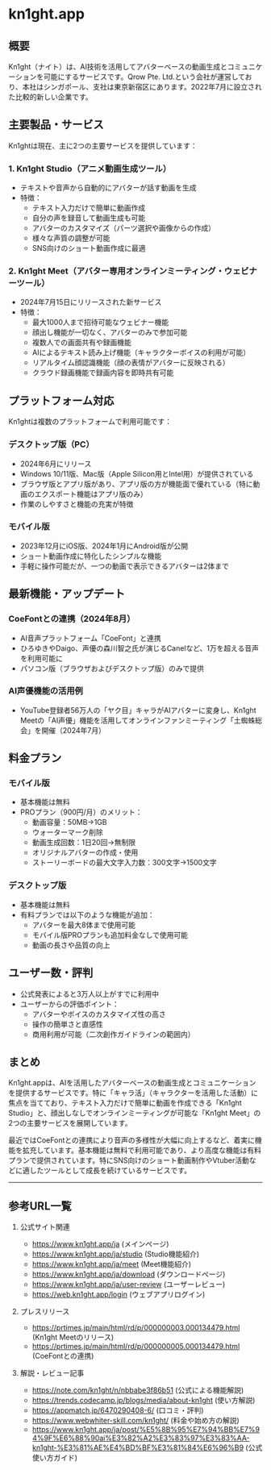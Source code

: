 # kn1ght.app

## 概要

Kn1ght（ナイト）は、AI技術を活用してアバターベースの動画生成とコミュニケーションを可能にするサービスです。Qrow Pte. Ltd.という会社が運営しており、本社はシンガポール、支社は東京新宿区にあります。2022年7月に設立された比較的新しい企業です。

## 主要製品・サービス

Kn1ghtは現在、主に2つの主要サービスを提供しています：

### 1. Kn1ght Studio（アニメ動画生成ツール）

* テキストや音声から自動的にアバターが話す動画を生成
* 特徴：
  * テキスト入力だけで簡単に動画作成
  * 自分の声を録音して動画生成も可能
  * アバターのカスタマイズ（パーツ選択や画像からの作成）
  * 様々な声質の調整が可能
  * SNS向けのショート動画作成に最適

### 2. Kn1ght Meet（アバター専用オンラインミーティング・ウェビナーツール）

* 2024年7月15日にリリースされた新サービス
* 特徴：
  * 最大1000人まで招待可能なウェビナー機能
  * 顔出し機能が一切なく、アバターのみで参加可能
  * 複数人での画面共有や録画機能
  * AIによるテキスト読み上げ機能（キャラクターボイスの利用が可能）
  * リアルタイム顔認識機能（顔の表情がアバターに反映される）
  * クラウド録画機能で録画内容を即時共有可能

## プラットフォーム対応

Kn1ghtは複数のプラットフォームで利用可能です：

### デスクトップ版（PC）

* 2024年6月にリリース
* Windows 10/11版、Mac版（Apple Silicon用とIntel用）が提供されている
* ブラウザ版とアプリ版があり、アプリ版の方が機能面で優れている（特に動画のエクスポート機能はアプリ版のみ）
* 作業のしやすさと機能の充実が特徴

### モバイル版

* 2023年12月にiOS版、2024年1月にAndroid版が公開
* ショート動画作成に特化したシンプルな機能
* 手軽に操作可能だが、一つの動画で表示できるアバターは2体まで

## 最新機能・アップデート

### CoeFontとの連携（2024年8月）

* AI音声プラットフォーム「CoeFont」と連携
* ひろゆきやDaigo、声優の森川智之氏が演じるCanelなど、1万を超える音声を利用可能に
* パソコン版（ブラウザおよびデスクトップ版）のみで提供

### AI声優機能の活用例

* YouTube登録者56万人の「ヤク目」キャラがAIアバターに変身し、Kn1ght Meetの「AI声優」機能を活用してオンラインファンミーティング「土蜘蛛総会」を開催（2024年7月）

## 料金プラン

### モバイル版

* 基本機能は無料
* PROプラン（900円/月）のメリット：
  * 動画容量：50MB→1GB
  * ウォーターマーク削除
  * 動画生成回数：1日20回→無制限
  * オリジナルアバターの作成・使用
  * ストーリーボードの最大文字入力数：300文字→1500文字

### デスクトップ版

* 基本機能は無料
* 有料プランでは以下のような機能が追加：
  * アバターを最大8体まで使用可能
  * モバイル版PROプランも追加料金なしで使用可能
  * 動画の長さや品質の向上

## ユーザー数・評判

* 公式発表によると3万人以上がすでに利用中
* ユーザーからの評価ポイント：
  * アバターやボイスのカスタマイズ性の高さ
  * 操作の簡単さと直感性
  * 商用利用が可能（二次創作ガイドラインの範囲内）

## まとめ

Kn1ght.appは、AIを活用したアバターベースの動画生成とコミュニケーションを提供するサービスです。特に「キャラ活」（キャラクターを活用した活動）に焦点を当てており、テキスト入力だけで簡単に動画を作成できる「Kn1ght Studio」と、顔出しなしでオンラインミーティングが可能な「Kn1ght Meet」の2つの主要サービスを展開しています。

最近ではCoeFontとの連携により音声の多様性が大幅に向上するなど、着実に機能を拡充しています。基本機能は無料で利用可能であり、より高度な機能は有料プランで提供されています。特にSNS向けのショート動画制作やVtuber活動などに適したツールとして成長を続けているサービスです。

---

## 参考URL一覧

1. 公式サイト関連
   * <https://www.kn1ght.app/ja> (メインページ)
   * <https://www.kn1ght.app/ja/studio> (Studio機能紹介)
   * <https://www.kn1ght.app/ja/meet> (Meet機能紹介)
   * <https://www.kn1ght.app/ja/download> (ダウンロードページ)
   * <https://www.kn1ght.app/ja/user-review> (ユーザーレビュー)
   * <https://web.kn1ght.app/login> (ウェブアプリログイン)

2. プレスリリース
   * <https://prtimes.jp/main/html/rd/p/000000003.000134479.html> (Kn1ght Meetのリリース)
   * <https://prtimes.jp/main/html/rd/p/000000005.000134479.html> (CoeFontとの連携)

3. 解説・レビュー記事
   * <https://note.com/kn1ght/n/nbbabe3f86b51> (公式による機能解説)
   * <https://trends.codecamp.jp/blogs/media/about-kn1ght> (使い方解説)
   * <https://appmatch.jp/6470290408-6/> (口コミ・評判)
   * <https://www.webwhiter-skill.com/kn1ght/> (料金や始め方の解説)
   * <https://www.kn1ght.app/ja/post/%E5%8B%95%E7%94%BB%E7%94%9F%E6%88%90ai%E3%82%A2%E3%83%97%E3%83%AA-kn1ght-%E3%81%AE%E4%BD%BF%E3%81%84%E6%96%B9> (公式使い方ガイド)
